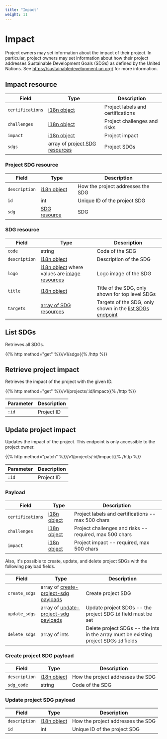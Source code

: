 ```yaml
---
title: "Impact"
weight: 11
---
```


# Impact

Project owners may set information about the impact of their project. In particular, project owners may set information about how their project addresses Sustainable Development Goals (SDGs) as defined by the United Nations. See https://sustainabledevelopment.un.org/ for more information.

## Impact resource

| Field            | Type                                                    | Description                       |
| ---------------- | ------------------------------------------------------- | --------------------------------- |
| `certifications` | [i18n object](#i18n)                                    | Project labels and certifications |
| `challenges`     | [i18n object](#i18n)                                    | Project challenges and risks      |
| `impact`         | [i18n object](#i18n)                                    | Project impact                    |
| `sdgs`           | array of [project SDG resources](#project-sdg-resource) | Project SDGs                      |

### Project SDG resource

| Field         | Type                          | Description                       |
| ------------- | ----------------------------- | --------------------------------- |
| `description` | [i18n object](#i18n)          | How the project addresses the SDG |
| `id`          | int                           | Unique ID of the project SDG      |
| `sdg`         | [SDG resource](#sdg-resource) | SDG                               |

### SDG resource

| Field         | Type                                                            | Description                                                            |
| ------------- | --------------------------------------------------------------- | ---------------------------------------------------------------------- |
| `code`        | string                                                          | Code of the SDG                                                        |
| `description` | [i18n object](#i18n)                                            | Description of the SDG                                                 |
| `logo`        | [i18n object](#i18n) where values are [image resources](#image) | Logo image of the SDG                                                  |
| `title`       | [i18n object](#i18n)                                            | Title of the SDG, only shown for top level SDGs                        |
| `targets`     | [array of SDG resources](#sdg-resource)                         | Targets of the SDG, only shown in the [list SDGs endpoint](#list-sdgs) |

## List SDGs

Retrieves all SDGs.

{{% http method="get" %}}/v1/sdgs{{% /http %}}

## Retrieve project impact

Retrieves the impact of the project with the given ID.

{{% http method="get" %}}/v1/projects/:id/impact{{% /http %}}

| Parameter | Description |
| --------- | ----------- |
| `:id`     | Project ID  |

## Update project impact

Updates the impact of the project. This endpoint is only accessible to the project owner.

{{% http method="patch" %}}/v1/projects/:id/impact{{% /http %}}

| Parameter | Description |
| --------- | ----------- |
| `:id`     | Project ID  |

### Payload

| Field            | Type                 | Description                                             |
| ---------------- | -------------------- | ------------------------------------------------------- |
| `certifications` | [i18n object](#i18n) | Project labels and certifications -- max 500 chars      |
| `challenges`     | [i18n object](#i18n) | Project challenges and risks -- required, max 500 chars |
| `impact`         | [i18n object](#i18n) | Project impact -- required, max 500 chars               |

Also, it's possible to create, update, and delete project SDGs with the following payload fields.

| Field         | Type                                                                | Description                                                                            |
| ------------- | ------------------------------------------------------------------- | -------------------------------------------------------------------------------------- |
| `create_sdgs` | array of [create-project-sdg payloads](#create-project-sdg-payload) | Create project SDG                                                                     |
| `update_sdgs` | array of [update-project-sdg payloads](#update-project-sdg-payload) | Update project SDGs -- the project SDG `id` field must be set                          |
| `delete_sdgs` | array of ints                                                       | Delete project SDGs -- the ints in the array must be existing project SDGs `id` fields |

### Create project SDG payload

| Field         | Type                 | Description                       |
| ------------- | -------------------- | --------------------------------- |
| `description` | [i18n object](#i18n) | How the project addresses the SDG |
| `sdg_code`    | string               | Code of the SDG                   |

### Update project SDG payload

| Field         | Type                 | Description                       |
| ------------- | -------------------- | --------------------------------- |
| `description` | [i18n object](#i18n) | How the project addresses the SDG |
| `id`          | int                  | Unique ID of the project SDG      |
